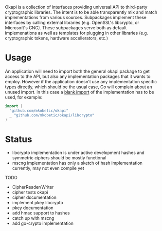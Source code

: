 Okapi is a collection of interfaces providing universal API to third-party cryptographic libraries. The intent is to be able transparently mix and match implementations from various sources. Subpackages implement these interfaces by calling external libraries (e.g. OpenSSL's libcrypto, or Microsoft's CNG). These subpackages serve both as default implemenations as well as templates for plugging in other libraries (e.g. cryptographic tokens, hardware accellerators, etc.)

Usage
=====

An application will need to import both the general okapi package to get access to the API, but also any implementation packages that it wants to employ. However if the application doesn't use any implementation specific types directly, which should be the usual case, Go will complain about an unused import. In this case a [blank import](http://golang.org/doc/effective_go.html#blank_import) of the implementation has to be used, for example:

```go
import (
  "github.com/mkobetic/okapi"
  _ "github.com/mkobetic/okapi/libcrypto"
)
``` 

Status
======

* libcrypto implementation is under active development hashes and symmetric ciphers should be mostly functional
* mscng implementation has only a sketch of hash implementation currently, may not even compile yet

TODO

 * CipherReader/Writer 
 * cipher tests okapi
 * cipher documentation
 * implement pkey libcrypto
 * pkey documentation
 * add hmac support to hashes
 * catch up with mscng
 * add go-crypto implementation